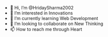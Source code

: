- 👋 Hi, I’m @HridaySharma2002
- 👀 I’m interested in Innovations
- 🌱 I’m currently learning Web Development 
- 💞️ I’m looking to collaborate on New Thinking
- 📫 How to reach me  through Heart

<!---
HridaySharma2002/HridaySharma2002 is a ✨ special ✨ repository because its `README.md` (this file) appears on your GitHub profile.
You can click the Preview link to take a look at your changes.
--->
